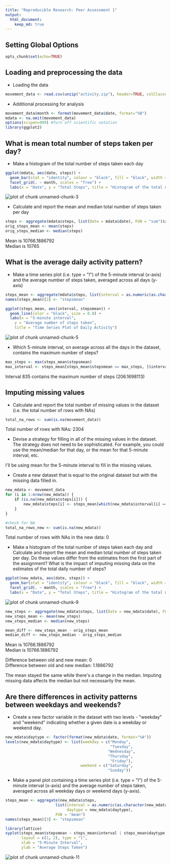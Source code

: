```yaml
---
title: "Reproducible Research: Peer Assessment 1"
output: 
  html_document:
    keep_md: true
---
```


## Setting Global Options

```r
opts_chunk$set(echo=TRUE)
```

## Loading and preprocessing the data
* Loading the data

```r
movement_data <- read.csv(unzip("activity.zip"), header=TRUE, colClasses=c("integer", "Date", "integer"))
```
* Additional processing for analysis

```r
movement_data$month <- format(movement_data$date, format="%B")
mdata <- na.omit(movement_data)
options(scipen=999) #Turn off scientific notation
library(ggplot2)
```

## What is mean total number of steps taken per day?
* Make a histogram of the total number of steps taken each day

```r
ggplot(mdata, aes(date, steps)) + 
  geom_bar(stat = "identity", colour = "black", fill = "black", width = 0.8) + 
  facet_grid(. ~ month, scales = "free") + 
  labs(x = "Date", y = "Total Steps", title = "Histogram of the total number of steps taken each day")
```

![plot of chunk unnamed-chunk-3](figure/unnamed-chunk-3-1.png) 

* Calculate and report the mean and median total number of steps taken per day

```r
steps <- aggregate(mdata$steps, list(Date = mdata$date), FUN = "sum")$x
orig_steps_mean <- mean(steps)
orig_steps_median <- median(steps)
```
Mean is 10766.1886792  
Median is 10765

## What is the average daily activity pattern?
* Make a time series plot (i.e. type = "l") of the 5-minute interval (x-axis) and the average number of steps taken, averaged across all days (y-axis)

```r
steps_mean <- aggregate(mdata$steps, list(interval = as.numeric(as.character(mdata$interval))), FUN = "mean")
names(steps_mean)[2] <- "stepsmean"

ggplot(steps_mean, aes(interval, stepsmean)) + 
  geom_line(color = "black", size = 0.8) + 
  labs(x = "5-minute interval", 
    y = "Average number of steps taken",
    title = "Time Series Plot of Daily Activity")
```

![plot of chunk unnamed-chunk-5](figure/unnamed-chunk-5-1.png) 
* Which 5-minute interval, on average across all the days in the dataset, contains the maximum number of steps?

```r
max_steps <- max(steps_mean$stepsmean)
max_interval <- steps_mean[steps_mean$stepsmean == max_steps, ]$interval
```
Interval 835 contains the maximum number of steps (206.1698113)

## Imputing missing values
* Calculate and report the total number of missing values in the dataset (i.e. the total number of rows with NAs)

```r
total_na_rows <- sum(is.na(movement_data))
```
Total number of rows with NAs: 2304

* Devise a strategy for filling in all of the missing values in the dataset. The strategy does not need to be sophisticated. For example, you could use the mean/median for that day, or the mean for that 5-minute interval, etc.

I'll be using mean for the 5-minute interval to fill in the missing values.

* Create a new dataset that is equal to the original dataset but with the missing data filled in.


```r
new_mdata <- movement_data
for (i in 1:nrow(new_mdata)) {
    if (is.na(new_mdata$steps[i])) {
        new_mdata$steps[i] <- steps_mean[which(new_mdata$interval[i] == steps_mean$interval), ]$stepsmean
    }
}

#check for NA
total_na_rows_new <- sum(is.na(new_mdata))
```

Total number of rows with NAs in the new data: 0

* Make a histogram of the total number of steps taken each day and Calculate and report the mean and median total number of steps taken per day. Do these values differ from the estimates from the first part of the assignment? What is the impact of imputing missing data on the estimates of the total daily number of steps?

```r
ggplot(new_mdata, aes(date, steps)) + 
  geom_bar(stat = "identity", colour = "black", fill = "black", width = 0.8) + 
  facet_grid(. ~ month, scales = "free") + 
  labs(x = "Date", y = "Total Steps", title = "Histogram of the total number of steps taken each day (NAs=0)")
```

![plot of chunk unnamed-chunk-9](figure/unnamed-chunk-9-1.png) 

```r
new_steps <- aggregate(new_mdata$steps, list(Date = new_mdata$date), FUN = "sum")$x
new_steps_mean <- mean(new_steps)
new_steps_median <- median(new_steps)

mean_diff <- new_steps_mean - orig_steps_mean
median_diff <- new_steps_median - orig_steps_median
```
Mean is 10766.1886792  
Median is 10766.1886792

Difference between old and new mean: 0  
Difference between old and new median: 1.1886792

The mean stayed the same while there's a change in the median.
Imputing missing data affects the median but not necessarily the mean.


## Are there differences in activity patterns between weekdays and weekends?

* Create a new factor variable in the dataset with two levels - "weekday" and "weekend" indicating whether a given date is a weekday or weekend day.


```r
new_mdata$daytype <- factor(format(new_mdata$date, format="%A"))
levels(new_mdata$daytype) <- list(weekday = c("Monday", 
                                              "Tuesday",
                                             "Wednesday", 
                                             "Thursday", 
                                              "Friday"),
                                 weekend = c("Saturday", 
                                             "Sunday"))
```

* Make a panel plot containing a time series plot (i.e. type = "l") of the 5-minute interval (x-axis) and the average number of steps taken, averaged across all weekday days or weekend days (y-axis). 

```r
steps_mean <- aggregate(new_mdata$steps, 
                      list(interval = as.numeric(as.character(new_mdata$interval)), 
                           daytype = new_mdata$daytype),
                      FUN = "mean")
names(steps_mean)[3] <- "stepsmean"

library(lattice)
xyplot(steps_mean$stepsmean ~ steps_mean$interval | steps_mean$daytype, 
       layout = c(1, 2), type = "l", 
       xlab = "5-Minute Interval", 
       ylab = "Average Steps Taken")
```

![plot of chunk unnamed-chunk-11](figure/unnamed-chunk-11-1.png) 

